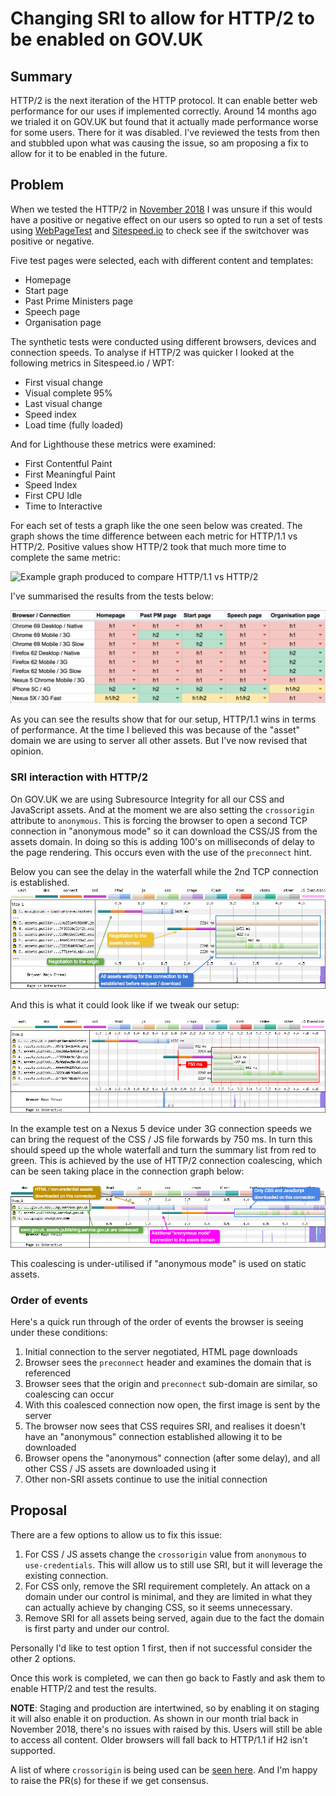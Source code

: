 # Changing SRI to allow for HTTP/2 to be enabled on GOV.UK

## Summary
HTTP/2 is the next iteration of the HTTP protocol. It can enable better web performance for our uses if implemented correctly. Around 14 months ago we trialed it on GOV.UK but found that it actually made performance worse for some users. There for it was disabled. I've reviewed the tests from then and stubbled upon what was causing the issue, so am proposing a fix to allow for it to be enabled in the future.

## Problem
When we tested the HTTP/2 in [November 2018](https://github.com/alphagov/govuk-puppet/pull/8297) I was unsure if this would have a positive or negative effect on our users so opted to run a set of tests using [WebPageTest](https://www.webpagetest.org/) and [Sitespeed.io](https://www.sitespeed.io/) to check see if the switchover was positive or negative.

Five test pages were selected, each with different content and templates:

* Homepage
* Start page
* Past Prime Ministers page
* Speech page
* Organisation page

The synthetic tests were conducted using different browsers, devices and connection speeds. To analyse if HTTP/2 was quicker I looked at the following metrics in Sitespeed.io / WPT:

* First visual change
* Visual complete 95%
* Last visual change
* Speed index
* Load time (fully loaded)

And for Lighthouse these metrics were examined:

* First Contentful Paint
* First Meaningful Paint
* Speed Index
* First CPU Idle
* Time to Interactive

For each set of tests a graph like the one seen below was created. The graph shows the time difference between each metric for HTTP/1.1 vs HTTP/2. Positive values show HTTP/2 took that much more time to complete the same metric:

![Example graph produced to compare HTTP/1.1 vs HTTP/2](rfc-000/nexus-5-results.png)

I've summarised the results from the tests below:

![Summary of results under cold cache conditions](rfc-000/cold-cache-summary.png)

As you can see the results show that for our setup, HTTP/1.1 wins in terms of performance. At the time I believed this was because of the "asset" domain we are using to server all other assets. But I've now revised that opinion.

### SRI interaction with HTTP/2
On GOV.UK we are using Subresource Integrity for all our CSS and JavaScript assets. And at the moment we are also setting the `crossorigin` attribute to `anonymous`. This is forcing the browser to open a second TCP connection in "anonymous mode" so it can download the CSS/JS from the assets domain. In doing so this is adding 100's on milliseconds of delay to the page rendering. This occurs even with the use of the `preconnect` hint.

Below you can see the delay in the waterfall while the 2nd TCP connection is established.
![The delay seen in the waterfall](rfc-000/h2-dns-annotated.png)

And this is what it could look like if we tweak our setup:

![](rfc-000/the-impact-annotated.png)

In the example test on a Nexus 5 device under 3G connection speeds we can bring the request of the CSS / JS file forwards by 750 ms. In turn this should speed up the whole waterfall and turn the summary list from red to green. This is achieved by the use of HTTP/2 connection coalescing, which can be seen taking place in the connection graph below:

![](rfc-000/connection-view.png)

This coalescing is under-utilised if "anonymous mode" is used on static assets.

### Order of events
Here's a quick run through of the order of events the browser is seeing under these conditions:

1. Initial connection to the server negotiated, HTML page downloads
2. Browser sees the `preconnect` header and examines the domain that is referenced
3. Browser sees that the origin and `preconnect` sub-domain are similar, so coalescing can occur
4. With this coalesced connection now open, the first image is sent by the server
5. The browser now sees that CSS requires SRI, and realises it doesn't have an "anonymous" connection established allowing it to be downloaded
6. Browser opens the "anonymous" connection (after some delay), and all other CSS / JS assets are downloaded using it
7. Other non-SRI assets continue to use the initial connection


## Proposal
There are a few options to allow us to fix this issue:

1. For CSS / JS assets change the `crossorigin` value from `anonymous` to `use-credentials`. This will allow us to still use SRI, but it will leverage the existing connection.
2. For CSS only, remove the SRI requirement completely. An attack on a domain under our control is minimal, and they are limited in what they can actually achieve by changing CSS, so it seems unnecessary.
3. Remove SRI for all assets being served, again due to the fact the domain is first party and under our control.

Personally I'd like to test option 1 first, then if not successful consider the other 2 options.

Once this work is completed, we can then go back to Fastly and ask them to enable HTTP/2 and test the results. 

**NOTE**: Staging and production are intertwined, so by enabling it on staging it will also enable it on production. As shown in our month trial back in November 2018, there's no issues with raised by this. Users will still be able to access all content. Older browsers will fall back to HTTP/1.1 if H2 isn't supported.

A list of where `crossorigin` is being used can be [seen here](https://github.com/search?q=org%3Aalphagov+%27crossorigin%3D%22anonymous%22%27&type=Code). And I'm happy to raise the PR(s) for these if we get consensus.